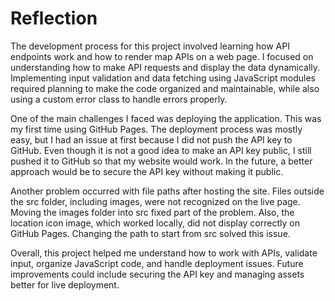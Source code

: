 # Reflection

The development process for this project involved learning how API endpoints work and how to render map APIs on a web page. I focused on understanding how to make API requests and display the data dynamically. Implementing input validation and data fetching using JavaScript modules required planning to make the code organized and maintainable, while also using a custom error class to handle errors properly.

One of the main challenges I faced was deploying the application. This was my first time using GitHub Pages. The deployment process was mostly easy, but I had an issue at first because I did not push the API key to GitHub. Even though it is not a good idea to make an API key public, I still pushed it to GitHub so that my website would work. In the future, a better approach would be to secure the API key without making it public.

Another problem occurred with file paths after hosting the site. Files outside the src folder, including images, were not recognized on the live page. Moving the images folder into src fixed part of the problem. Also, the location icon image, which worked locally, did not display correctly on GitHub Pages. Changing the path to start from src solved this issue.

Overall, this project helped me understand how to work with APIs, validate input, organize JavaScript code, and handle deployment issues. Future improvements could include securing the API key and managing assets better for live deployment.